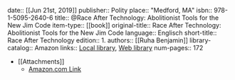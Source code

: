date:: [[Jun 21st, 2019]]
publisher:: Polity
place:: "Medford, MA"
isbn:: 978-1-5095-2640-6
title:: @Race After Technology: Abolitionist Tools for the New Jim Code
item-type:: [[book]]
original-title:: Race After Technology: Abolitionist Tools for the New Jim Code
language:: Englisch
short-title:: Race After Technology
edition:: 1.
authors:: [[Ruha Benjamin]]
library-catalog:: Amazon
links:: [Local library](zotero://select/groups/2386895/items/DHN7UIKL), [Web library](https://www.zotero.org/groups/2386895/items/DHN7UIKL)
num-pages:: 172

- [[Attachments]]
	- [Amazon.com Link](https://www.amazon.de/Race-After-Technology-Abolitionist-Tools/dp/1509526404/ref=sr_1_1?__mk_de_DE=%C3%85M%C3%85%C5%BD%C3%95%C3%91&crid=24E5PTD9TSE8M&keywords=ruha+benjamin+race+after+technology&qid=1576833753&sprefix=ruha+%2Caps%2C208&sr=8-1)
